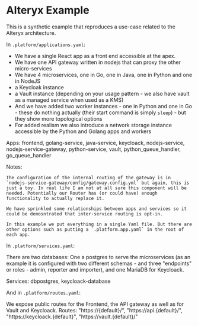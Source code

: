# Alteryx Example

This is a synthetic example that reproduces a use-case related to the Alteryx architecture.

In `.platform/applications.yaml`: 

* We have a single React app as a front end accessible at the apex.
* We have one API gateway written in nodejs that can proxy the other micro-services
* We have 4 microservices, one in Go, one in Java, one in Python and one in NodeJS
* a Keycloak instance
* a Vault instance (depending on your usage pattern - we also have vault as a managed service when used as a KMS)
* And we have added two worker instances - one in Python and one in Go - these do nothing actually (their start command is simply `sleep`) - but they show more topological options
* For added realism we also introduce a network storage instance accessible by the Python and Golang apps and workers

Apps: frontend, golang-service, java-service, keycloack, nodejs-service, nodejs-service-gateway, python-service, vault, python_queue_handler, go_queue_handler

Notes:

    The configuration of the internal routing of the gateway is in `nodejs-service-gateway/config/gateway.config.yml` but again, this is just a toy. In real life I am not at all sure this component will be needed. Potentially our Router has (or could have) enough functionality to actually replace it.

    We have sprinkled some relationships between apps and services so it could be demosntrated that inter-service routing is opt-in.

    In this example we put everything in a single Yaml file. But there are other options such as putting a `.platform.app.yaml` in the root of each app. 

In `.platform/services.yaml`: 

There are two databases: One a postgres to serve the microservices (as an example it is configured with two different schemas - and three "endpoints" or roles - admin, reporter and importer), and one MariaDB for Keycloack.

Services: dbpostgres, keycloack-database

And in `.platform/routes.yaml`: 

We expose public routes for the Frontend, the API gateway as well as for Vault and Keycloack.
Routes: "https://{default}/", "https://api.{default}/", "https://keycloack.{default}", "https://vault.{default}/"

